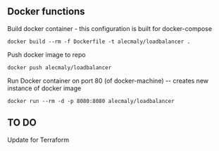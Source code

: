 ## Docker functions

Build docker container - this configuration is built for docker-compose
```
docker build --rm -f Dockerfile -t alecmaly/loadbalancer .
```
Push docker image to repo
```
docker push alecmaly/loadbalancer
```
Run Docker container on port 80 (of docker-machine) -- creates new instance of docker image
```
docker run --rm -d -p 8080:8080 alecmaly/loadbalancer
```

## TO DO

Update for Terraform
